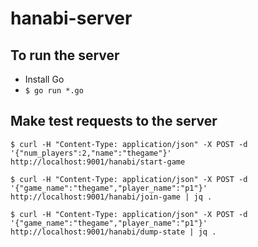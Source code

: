 # hanabi-server
## To run the server
* Install Go
* `$ go run *.go`
## Make test requests to the server
`$ curl -H "Content-Type: application/json" -X POST -d '{"num_players":2,"name":"thegame"}' http://localhost:9001/hanabi/start-game`

`$ curl -H "Content-Type: application/json" -X POST -d '{"game_name":"thegame","player_name":"p1"}' http://localhost:9001/hanabi/join-game | jq .`

`$ curl -H "Content-Type: application/json" -X POST -d '{"game_name":"thegame","player_name":"p1"}' http://localhost:9001/hanabi/dump-state | jq .`

